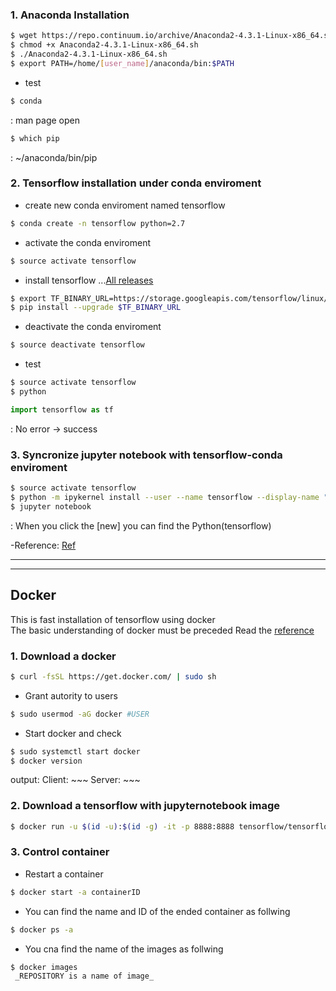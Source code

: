 ### 1. Anaconda Installation  
  
```bash
$ wget https://repo.continuum.io/archive/Anaconda2-4.3.1-Linux-x86_64.sh  
$ chmod +x Anaconda2-4.3.1-Linux-x86_64.sh  
$ ./Anaconda2-4.3.1-Linux-x86_64.sh  
$ export PATH=/home/[user_name]/anaconda/bin:$PATH
```  
 - test    
```bash
$ conda  
```  
: man page open  
```bash
$ which pip  
```  
: ~/anaconda/bin/pip  

### 2. Tensorflow installation under conda enviroment  

 - create new conda enviroment named tensorflow  
```bash
$ conda create -n tensorflow python=2.7
```  

 - activate the conda enviroment  
```bash
$ source activate tensorflow
```  

 - install tensorflow ...[All releases](https://www.tensorflow.org/install/install_linux#the_url_of_the_tensorflow_python_package)  
``` bash
$ export TF_BINARY_URL=https://storage.googleapis.com/tensorflow/linux/cpu/tensorflow-1.0.1-cp27-none-linux_x86_64.whl  
$ pip install --upgrade $TF_BINARY_URL
```  

 - deactivate the conda enviroment  
```bash
$ source deactivate tensorflow
```  

 - test  
```bash
$ source activate tensorflow
$ python
```  
```python
import tensorflow as tf
```  
: No error -> success  

### 3. Syncronize jupyter notebook with tensorflow-conda enviroment  
```bash
$ source activate tensorflow  
$ python -m ipykernel install --user --name tensorflow --display-name "Python (tensorflow)"
$ jupyter notebook
```  
: When you click the [new] you can find the Python(tensorflow)
  
  
-Reference: [Ref](http://shilan.tistory.com/entry/%ED%85%90%EC%84%9C%ED%94%8C%EB%A1%9C%EC%9A%B0-%EC%84%A4%EC%B9%98%ED%95%98%EA%B8%B0-CentOS-71Python-27Anaconda)  

---
---
  
## Docker  
This is fast installation of tensorflow using docker  
The basic understanding of docker must be preceded
Read the [reference](https://subicura.com/2017/01/19/docker-guide-for-beginners-1.html)  
### 1. Download a docker  

```bash
$ curl -fsSL https://get.docker.com/ | sudo sh
```  
 - Grant autority to users
```bash
$ sudo usermod -aG docker #USER
```  
 - Start docker and check
```bash
$ sudo systemctl start docker
$ docker version
```  
output: Client: ~~~ Server: ~~~  

### 2. Download a tensorflow with jupyternotebook image  

```bash
$ docker run -u $(id -u):$(id -g) -it -p 8888:8888 tensorflow/tensorflow:nightly-py3-jupyter
```  
  

### 3. Control container  
 - Restart a container
```bash
$ docker start -a containerID
```  
 - You can find the name and ID of the ended container as follwing
```bash
$ docker ps -a
```  
- You cna find the name of the images as follwing
```bash
$ docker images
 _REPOSITORY is a name of image_
```  



